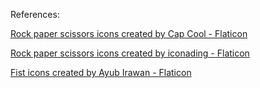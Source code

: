 References:

<a href="https://www.flaticon.com/free-icons/rock-paper-scissors" title="rock paper scissors icons">Rock paper scissors icons created by Cap Cool - Flaticon</a>

<a href="https://www.flaticon.com/free-icons/rock-paper-scissors" title="rock paper scissors icons">Rock paper scissors icons created by iconading - Flaticon</a>

<a href="https://www.flaticon.com/free-icons/fist" title="fist icons">Fist icons created by Ayub Irawan - Flaticon</a>

